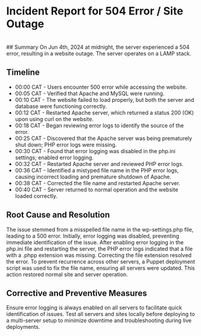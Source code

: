 # Incident Report for 504 Error / Site Outage
<br>
## Summary
On Jun 4th, 2024 at midnight, the server experienced a 504 error, resulting in a website outage. The server operates on a LAMP stack.

## Timeline

- 00:00 CAT - Users encounter 500 error while accessing the website.
- 00:05 CAT - Verified that Apache and MySQL were running.
- 00:10 CAT - The website failed to load properly, but both the server and database were functioning correctly.
- 00:12 CAT - Restarted Apache server, which returned a status 200 (OK) upon using curl on the website.
- 00:18 CAT - Began reviewing error logs to identify the source of the error.
- 00:25 CAT - Discovered that the Apache server was being prematurely shut down; PHP error logs were missing.
- 00:30 CAT - Found that error logging was disabled in the php.ini settings; enabled error logging.
- 00:32 CAT - Restarted Apache server and reviewed PHP error logs.
- 00:36 CAT - Identified a mistyped file name in the PHP error logs, causing incorrect loading and premature shutdown of Apache.
- 00:38 CAT - Corrected the file name and restarted Apache server.
- 00:40 CAT - Server returned to normal operation and the website loaded correctly.

## Root Cause and Resolution
The issue stemmed from a misspelled file name in the wp-settings.php file, leading to a 500 error. Initially, error logging was disabled, preventing immediate identification of the issue. After enabling error logging in the php.ini file and restarting the server, the PHP error logs indicated that a file with a .phpp extension was missing. Correcting the file extension resolved the error. To prevent recurrence across other servers, a Puppet deployment script was used to fix the file name, ensuring all servers were updated. This action restored normal site and server operation.

## Corrective and Preventive Measures
Ensure error logging is always enabled on all servers to facilitate quick identification of issues.
Test all servers and sites locally before deploying to a multi-server setup to minimize downtime and troubleshooting during live deployments.
